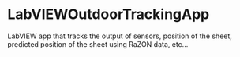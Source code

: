 # LabVIEWOutdoorTrackingApp
LabVIEW app that tracks the output of sensors, position of the sheet, predicted position of the sheet using RaZON data, etc...
